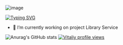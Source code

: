 ![image](https://www.codewars.com/users/Vitaliy%20Replyuk/badges/micro)

[![Typing SVG](https://readme-typing-svg.demolab.com?font=Fira+Code&pause=1000&color=9187F7&width=435&lines=Hi%2C+there.+I+am+Vitaliy+Replyuk;Welcome+to+my+profil.;Java+Developer)](https://git.io/typing-svg)

- 🔭 I’m currently working on project Library Service
  
![Anurag's GitHub stats](https://github-readme-stats.vercel.app/api?username=vr242kj&show_icons=true&theme=gruvbox)
[![Vitaliy profile views](https://u8views.com/api/v1/github/profiles/88940299/views/day-week-month-total-count.svg)](https://u8views.com/github/vr242kj)
